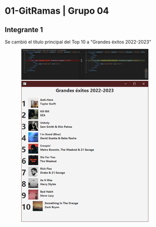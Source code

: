 # 01-GitRamas | Grupo 04

## Integrante 1
Se cambió el título principal del Top 10 a "Grandes éxitos 2022-2023"

<div align="center">
  <kbd>
    <img style='width:400px' src="./TopMusical/img/titulo_cambio.png"/>
    <img style='width:400px' src="./TopMusical/img/titulo_resultado.png"/>
  </kbd>
</div>
